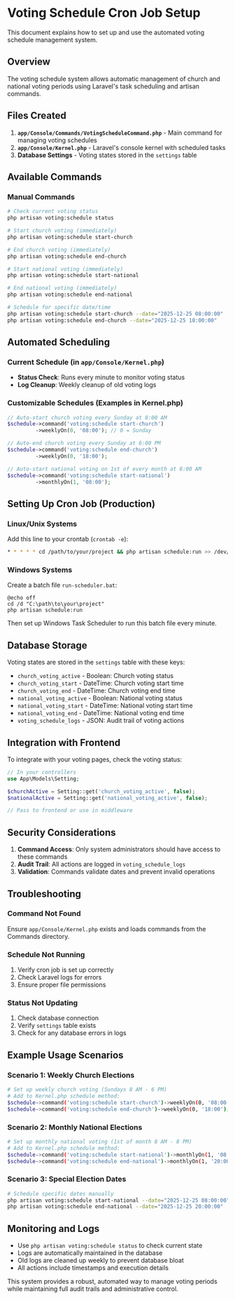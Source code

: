 # Voting Schedule Cron Job Setup

This document explains how to set up and use the automated voting schedule management system.

## Overview

The voting schedule system allows automatic management of church and national voting periods using Laravel's task scheduling and artisan commands.

## Files Created

1. **`app/Console/Commands/VotingScheduleCommand.php`** - Main command for managing voting schedules
2. **`app/Console/Kernel.php`** - Laravel's console kernel with scheduled tasks
3. **Database Settings** - Voting states stored in the `settings` table

## Available Commands

### Manual Commands

```bash
# Check current voting status
php artisan voting:schedule status

# Start church voting (immediately)
php artisan voting:schedule start-church

# End church voting (immediately)
php artisan voting:schedule end-church

# Start national voting (immediately)
php artisan voting:schedule start-national

# End national voting (immediately)
php artisan voting:schedule end-national

# Schedule for specific date/time
php artisan voting:schedule start-church --date="2025-12-25 08:00:00"
php artisan voting:schedule end-church --date="2025-12-25 18:00:00"
```

## Automated Scheduling

### Current Schedule (in `app/Console/Kernel.php`)

- **Status Check**: Runs every minute to monitor voting status
- **Log Cleanup**: Weekly cleanup of old voting logs

### Customizable Schedules (Examples in Kernel.php)

```php
// Auto-start church voting every Sunday at 8:00 AM
$schedule->command('voting:schedule start-church')
         ->weeklyOn(0, '08:00'); // 0 = Sunday

// Auto-end church voting every Sunday at 6:00 PM
$schedule->command('voting:schedule end-church')
         ->weeklyOn(0, '18:00');

// Auto-start national voting on 1st of every month at 8:00 AM
$schedule->command('voting:schedule start-national')
         ->monthlyOn(1, '08:00');
```

## Setting Up Cron Job (Production)

### Linux/Unix Systems

Add this line to your crontab (`crontab -e`):

```bash
* * * * * cd /path/to/your/project && php artisan schedule:run >> /dev/null 2>&1
```

### Windows Systems

Create a batch file `run-scheduler.bat`:

```batch
@echo off
cd /d "C:\path\to\your\project"
php artisan schedule:run
```

Then set up Windows Task Scheduler to run this batch file every minute.

## Database Storage

Voting states are stored in the `settings` table with these keys:

- `church_voting_active` - Boolean: Church voting status
- `church_voting_start` - DateTime: Church voting start time
- `church_voting_end` - DateTime: Church voting end time
- `national_voting_active` - Boolean: National voting status
- `national_voting_start` - DateTime: National voting start time
- `national_voting_end` - DateTime: National voting end time
- `voting_schedule_logs` - JSON: Audit trail of voting actions

## Integration with Frontend

To integrate with your voting pages, check the voting status:

```php
// In your controllers
use App\Models\Setting;

$churchActive = Setting::get('church_voting_active', false);
$nationalActive = Setting::get('national_voting_active', false);

// Pass to frontend or use in middleware
```

## Security Considerations

1. **Command Access**: Only system administrators should have access to these commands
2. **Audit Trail**: All actions are logged in `voting_schedule_logs`
3. **Validation**: Commands validate dates and prevent invalid operations

## Troubleshooting

### Command Not Found
Ensure `app/Console/Kernel.php` exists and loads commands from the Commands directory.

### Schedule Not Running
1. Verify cron job is set up correctly
2. Check Laravel logs for errors
3. Ensure proper file permissions

### Status Not Updating
1. Check database connection
2. Verify `settings` table exists
3. Check for any database errors in logs

## Example Usage Scenarios

### Scenario 1: Weekly Church Elections
```bash
# Set up weekly church voting (Sundays 8 AM - 6 PM)
# Add to Kernel.php schedule method:
$schedule->command('voting:schedule start-church')->weeklyOn(0, '08:00');
$schedule->command('voting:schedule end-church')->weeklyOn(0, '18:00');
```

### Scenario 2: Monthly National Elections
```bash
# Set up monthly national voting (1st of month 8 AM - 8 PM)
# Add to Kernel.php schedule method:
$schedule->command('voting:schedule start-national')->monthlyOn(1, '08:00');
$schedule->command('voting:schedule end-national')->monthlyOn(1, '20:00');
```

### Scenario 3: Special Election Dates
```bash
# Schedule specific dates manually
php artisan voting:schedule start-national --date="2025-12-25 08:00:00"
php artisan voting:schedule end-national --date="2025-12-25 20:00:00"
```

## Monitoring and Logs

- Use `php artisan voting:schedule status` to check current state
- Logs are automatically maintained in the database
- Old logs are cleaned up weekly to prevent database bloat
- All actions include timestamps and execution details

This system provides a robust, automated way to manage voting periods while maintaining full audit trails and administrative control.